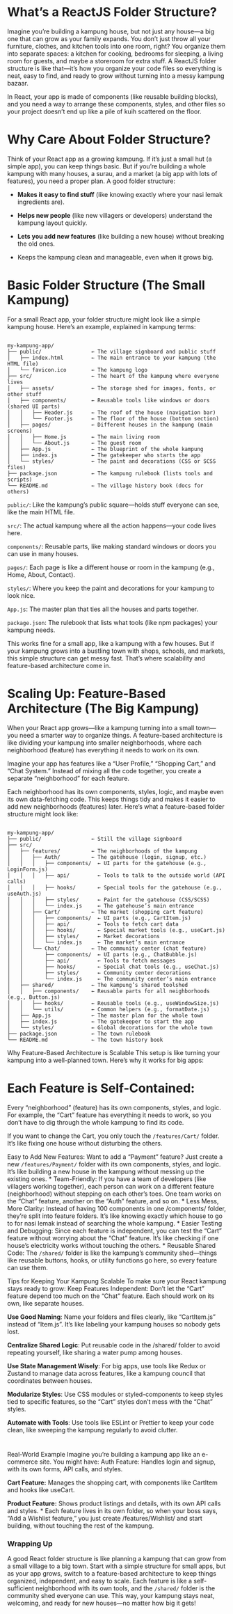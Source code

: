 # What’s a ReactJS Folder Structure?

Imagine you’re building a kampung house, but not just any house—a big one that can grow as your family expands. You don’t just throw all your furniture, clothes, and kitchen tools into one room, right? You organize them into separate spaces: a kitchen for cooking, bedrooms for sleeping, a living room for guests, and maybe a storeroom for extra stuff. A ReactJS folder structure is like that—it’s how you organize your code files so everything is neat, easy to find, and ready to grow without turning into a messy kampung bazaar.

In React, your app is made of components (like reusable building blocks), and you need a way to arrange these components, styles, and other files so your project doesn’t end up like a pile of kuih scattered on the floor.

# Why Care About Folder Structure?
Think of your React app as a growing kampung. If it’s just a small hut (a simple app), you can keep things basic. But if you’re building a whole kampung with many houses, a surau, and a market (a big app with lots of features), you need a proper plan. A good folder structure:
* **Makes it easy to find stuff** (like knowing exactly where your nasi lemak ingredients are).

* **Helps new people** (like new villagers or developers) understand the kampung layout quickly.

* **Lets you add new features** (like building a new house) without breaking the old ones.

* Keeps the kampung clean and manageable, even when it grows big.
# Basic Folder Structure (The Small Kampung)
For a small React app, your folder structure might look like a simple kampung house. Here’s an example, explained in kampung terms:
```
my-kampung-app/
├── public/                ← The village signboard and public stuff
│   ├── index.html         ← The main entrance to your kampung (the HTML file)
│   └── favicon.ico        ← The kampung logo
├── src/                   ← The heart of the kampung where everyone lives
│   ├── assets/            ← The storage shed for images, fonts, or other stuff
│   ├── components/        ← Reusable tools like windows or doors (shared UI parts)
│   │   ├── Header.js      ← The roof of the house (navigation bar)
│   │   └── Footer.js      ← The floor of the house (bottom section)
│   ├── pages/             ← Different houses in the kampung (main screens)
│   │   ├── Home.js        ← The main living room
│   │   └── About.js       ← The guest room
│   ├── App.js             ← The blueprint of the whole kampung
│   ├── index.js           ← The gatekeeper who starts the app
│   └── styles/            ← The paint and decorations (CSS or SCSS files)
├── package.json           ← The kampung rulebook (lists tools and scripts)
└── README.md              ← The village history book (docs for others)
```
`public/`: Like the kampung’s public square—holds stuff everyone can see, like the main HTML file.

`src/`: The actual kampung where all the action happens—your code lives here.

`components/`: Reusable parts, like making standard windows or doors you can use in many houses.

`pages/`: Each page is like a different house or room in the kampung (e.g., Home, About, Contact).

`styles/`: Where you keep the paint and decorations for your kampung to look nice.

`App.js`: The master plan that ties all the houses and parts together.

`package.json`: The rulebook that lists what tools (like npm packages) your kampung needs.
This works fine for a small app, like a kampung with a few houses. But if your kampung grows into a bustling town with shops, schools, and markets, this simple structure can get messy fast. That’s where scalability and feature-based architecture come in.
# Scaling Up: Feature-Based Architecture (The Big Kampung)
When your React app grows—like a kampung turning into a small town—you need a smarter way to organize things. A feature-based architecture is like dividing your kampung into smaller neighborhoods, where each neighborhood (feature) has everything it needs to work on its own.

Imagine your app has features like a “User Profile,” “Shopping Cart,” and “Chat System.” Instead of mixing all the code together, you create a separate “neighborhood” for each feature. 

Each neighborhood has its own components, styles, logic, and maybe even its own data-fetching code. This keeps things tidy and makes it easier to add new neighborhoods (features) later.
Here’s what a feature-based folder structure might look like:
```
my-kampung-app/
├── public/                ← Still the village signboard
├── src/
│   ├── features/          ← The neighborhoods of the kampung
│   │   ├── Auth/          ← The gatehouse (login, signup, etc.)
│   │   │   ├── components/  ← UI parts for the gatehouse (e.g., LoginForm.js)
│   │   │   ├── api/         ← Tools to talk to the outside world (API calls)
│   │   │   ├── hooks/       ← Special tools for the gatehouse (e.g., useAuth.js)
│   │   │   ├── styles/      ← Paint for the gatehouse (CSS/SCSS)
│   │   │   └── index.js     ← The gatehouse’s main entrance
│   │   ├── Cart/          ← The market (shopping cart feature)
│   │   │   ├── components/  ← UI parts (e.g., CartItem.js)
│   │   │   ├── api/         ← Tools to fetch cart data
│   │   │   ├── hooks/       ← Special market tools (e.g., useCart.js)
│   │   │   ├── styles/      ← Market decorations
│   │   │   └── index.js     ← The market’s main entrance
│   │   └── Chat/          ← The community center (chat feature)
│   │       ├── components/  ← UI parts (e.g., ChatBubble.js)
│   │       ├── api/         ← Tools to fetch messages
│   │       ├── hooks/       ← Special chat tools (e.g., useChat.js)
│   │       ├── styles/      ← Community center decorations
│   │       └── index.js     ← The community center’s main entrance
│   ├── shared/            ← The kampung’s shared toolshed
│   │   ├── components/    ← Reusable parts for all neighborhoods (e.g., Button.js)
│   │   ├── hooks/         ← Reusable tools (e.g., useWindowSize.js)
│   │   └── utils/         ← Common helpers (e.g., formatDate.js)
│   ├── App.js             ← The master plan for the whole town
│   ├── index.js           ← The gatekeeper to start the app
│   └── styles/            ← Global decorations for the whole town
├── package.json           ← The town rulebook
└── README.md              ← The town history book
```
Why Feature-Based Architecture is Scalable
This setup is like turning your kampung into a well-planned town. Here’s why it works for big apps:

# Each Feature is Self-Contained:
Every “neighborhood” (feature) has its own components, styles, and logic. For example, the “Cart” feature has everything it needs to work, so you don’t have to dig through the whole kampung to find its code.

If you want to change the Cart, you only touch the `/features/Cart/` folder. It’s like fixing one house without disturbing the others.
Easy to Add New Features:
Want to add a “Payment” feature? Just create a new `/features/Payment/` folder with its own components, styles, and logic. It’s like building a new house in the kampung without messing up the existing ones.
*Team-Friendly:
If you have a team of developers (like villagers working together), each person can work on a different feature (neighborhood) without stepping on each other’s toes. One team works on the “Chat” feature, another on the “Auth” feature, and so on.
*Less Mess, More Clarity:
Instead of having 100 components in one /components/ folder, they’re split into feature folders. It’s like knowing exactly which house to go to for nasi lemak instead of searching the whole kampung.
*Easier Testing and Debugging:
Since each feature is independent, you can test the “Cart” feature without worrying about the “Chat” feature. It’s like checking if one house’s electricity works without touching the others.
*Reusable Shared Code:
The `/shared/` folder is like the kampung’s community shed—things like reusable buttons, hooks, or utility functions go here, so every feature can use them.
Tips for Keeping Your Kampung Scalable
To make sure your React kampung stays ready to grow:
Keep Features Independent: Don’t let the “Cart” feature depend too much on the “Chat” feature. Each should work on its own, like separate houses.

**Use Good Naming**: Name your folders and files clearly, like “CartItem.js” instead of “Item.js”. It’s like labeling your kampung houses so nobody gets lost.

**Centralize Shared Logic**: Put reusable code in the /shared/ folder to avoid repeating yourself, like sharing a water pump among houses.

**Use State Management Wisely**: For big apps, use tools like Redux or Zustand to manage data across features, like a kampung council that coordinates between houses.

**Modularize Styles**: Use CSS modules or styled-components to keep styles tied to specific features, so the “Cart” styles don’t mess with the “Chat” styles.

**Automate with Tools**: Use tools like ESLint or Prettier to keep your code clean, like sweeping the kampung regularly to avoid clutter.
#Real-World Example
Imagine you’re building a kampung app like an e-commerce site. You might have:
Auth Feature: Handles login and signup, with its own forms, API calls, and styles.

**Cart Feature:** Manages the shopping cart, with components like CartItem and hooks like useCart.

**Product Feature:** Shows product listings and details, with its own API calls and styles.
*Each feature lives in its own folder, so when your boss says, “Add a Wishlist feature,” you just create /features/Wishlist/ and start building, without touching the rest of the kampung.

### Wrapping Up
A good React folder structure is like planning a kampung that can grow from a small village to a big town. Start with a simple structure for small apps, but as your app grows, switch to a feature-based architecture to keep things organized, independent, and easy to scale. Each feature is like a self-sufficient neighborhood with its own tools, and the `/shared/` folder is the community shed everyone can use. This way, your kampung stays neat, welcoming, and ready for new houses—no matter how big it gets!
